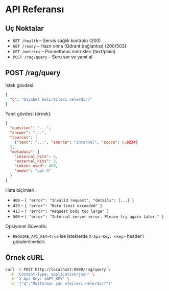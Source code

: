 # API Referansı

## Uç Noktalar
- `GET /health` – Servis sağlık kontrolü (200)
- `GET /ready` – Hazır olma (Qdrant bağlantısı) (200/503)
- `GET /metrics` – Prometheus metrikleri (text/plain)
- `POST /rag/query` – Soru sor ve yanıt al

## POST /rag/query
İstek gövdesi:
```json
{
  "q": "Diyabet belirtileri nelerdir?"
}
```

Yanıt gövdesi (örnek):
```json
{
  "question": "...",
  "answer": "...",
  "sources": [
    {"text": "...", "source": "internal", "score": 0.0234}
  ],
  "metadata": {
    "internal_hits": 5,
    "external_hits": 3,
    "tokens_used": 450,
    "model": "gpt-4"
  }
}
```

Hata biçimleri:
- `400` – `{ "error": "Invalid request", "details": [...] }`
- `429` – `{ "error": "Rate limit exceeded" }`
- `413` – `{ "error": "Request body too large" }`
- `500` – `{ "error": "Internal server error. Please try again later." }`

Opsiyonel Güvenlik:
- `REQUIRE_API_KEY=true` ise isteklerde `X-Api-Key: <key>` header’ı gönderilmelidir.

## Örnek cURL
```bash
curl -X POST http://localhost:8080/rag/query \
  -H 'Content-Type: application/json' \
  -H 'X-Api-Key: $API_KEY' \
  -d '{"q":"Metformin yan etkileri nelerdir?"}'
```

